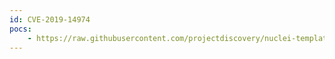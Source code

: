 ```yaml
---
id: CVE-2019-14974
pocs:
    - https://raw.githubusercontent.com/projectdiscovery/nuclei-templates/master/cves/CVE-2019-14974.yaml
---
```

